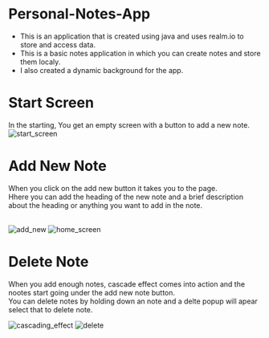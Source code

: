 # Personal-Notes-App
<ul>
  <li>This is an application that is created using java and uses realm.io to store and access data.</li>
  <li>This is a basic notes application in which you can create notes and store them localy.</li>
  <li>I also created a dynamic background for the app.</li>
</ul>

# Start Screen
In the starting, You get an empty screen with a button to add a new note.<br>
![start_screen](https://github.com/Thakur-Sanskar-Anhal/Personal-Notes-App/assets/75941858/2d2f7648-aebb-4c52-adca-ef0233eacabb)


# Add New  Note
When you click on the add new button it takes you to the page.<br> 
Hhere you can add the heading of the new note and a brief description about the heading or anything you want to add in the note.<br>
<br>
<div display = flex, gap = 50px>

  ![add_new](https://github.com/Thakur-Sanskar-Anhal/Personal-Notes-App/assets/75941858/2d013fcc-34a2-4886-8660-2b7ad2f905a6)
  ![home_screen](https://github.com/Thakur-Sanskar-Anhal/Personal-Notes-App/assets/75941858/be3f762d-bd48-4386-abc8-5c2636f57ca1)
</div>


# Delete Note 
When you add enough notes, cascade effect comes into action and the nootes start going under the add new note button.<br>
You can delete notes by holding down an note and a delte popup will apear select that to delete note.<br>
<div display = flex, gap = 50px>
  
  ![cascading_effect](https://github.com/Thakur-Sanskar-Anhal/Personal-Notes-App/assets/75941858/6988ce87-6a88-475e-b4d6-2a607e021e98)
  ![delete](https://github.com/Thakur-Sanskar-Anhal/Personal-Notes-App/assets/75941858/5c3ed774-216a-4417-b4e3-da51d8ec3471)
</div>
